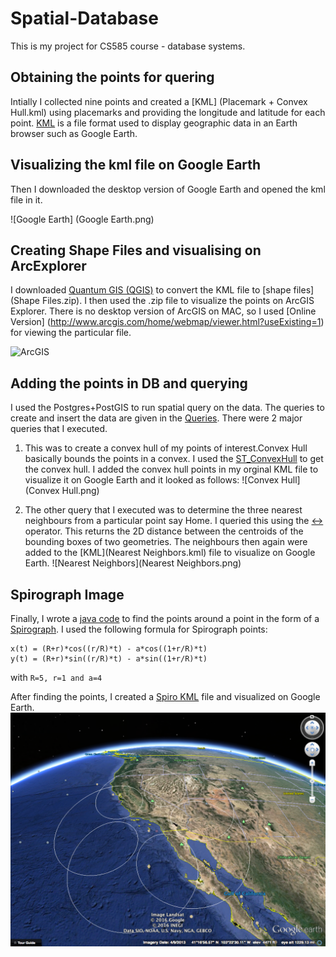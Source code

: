 # Spatial-Database

This is my project for CS585 course - database systems. 

## Obtaining the points for quering 
Intially I collected nine points and created a [KML] (Placemark + Convex Hull.kml) using placemarks and providing the longitude
and latitude for each point. 
[KML](https://developers.google.com/kml/) is a file format used to display geographic data in an Earth browser such as Google Earth. 

## Visualizing the kml file on Google Earth

Then I downloaded the desktop version of Google Earth and opened the kml file in it. 

![Google Earth] (Google Earth.png)

## Creating Shape Files and visualising on ArcExplorer
I downloaded [Quantum GIS (QGIS)](http://www.qgis.org/en/site/) to convert the KML file to [shape files](Shape Files.zip). 
I then used the .zip file to visualize the points on ArcGIS Explorer. There is no desktop version of ArcGIS on MAC, so I used
[Online Version] (http://www.arcgis.com/home/webmap/viewer.html?useExisting=1) for viewing the particular file. 

![ArcGIS](ArcGis.png)

## Adding the points in DB and querying
I used the Postgres+PostGIS to run spatial query on the data. The queries to create and insert the data are given in the [Queries](Queries.docx). 
There were 2 major queries that I executed. 

1) This was to create a convex hull of my points of interest.Convex Hull basically bounds the points in a convex. I used the [ST_ConvexHull](http://postgis.org/docs/ST_ConvexHull.html) to get the convex hull. 
I added the convex hull points in my orginal KML file to visualize it on Google Earth and it looked as follows:
![Convex Hull](Convex Hull.png)

2) The other query that I executed was to determine the three nearest neighbours from a particular point say Home. 
I queried this using the [<->](http://postgis.net/docs/geometry_distance_centroid.html) operator. 
This returns the 2D distance between the centroids of the bounding boxes of two geometries. The neighbours then again were added to the [KML](Nearest Neighbors.kml) file to visualize on Google Earth.
![Nearest Neighbors](Nearest Neighbors.png)

## Spirograph Image
Finally, I wrote a [java code](spiro.java) to find the points around a point in the form of a [Spirograph](https://www.google.com/search?q=Spirograph+curve&ie=utf-8&oe=utf-8). I used the following formula for Spirograph points:
```
x(t) = (R+r)*cos((r/R)*t) - a*cos((1+r/R)*t)
y(t) = (R+r)*sin((r/R)*t) - a*sin((1+r/R)*t)
```
with
`R=5, r=1 and a=4`

After finding the points, I created a [Spiro KML](spiro.kml) file and visualized on Google Earth. 
![Spirograph Image](Spirograph.png)
